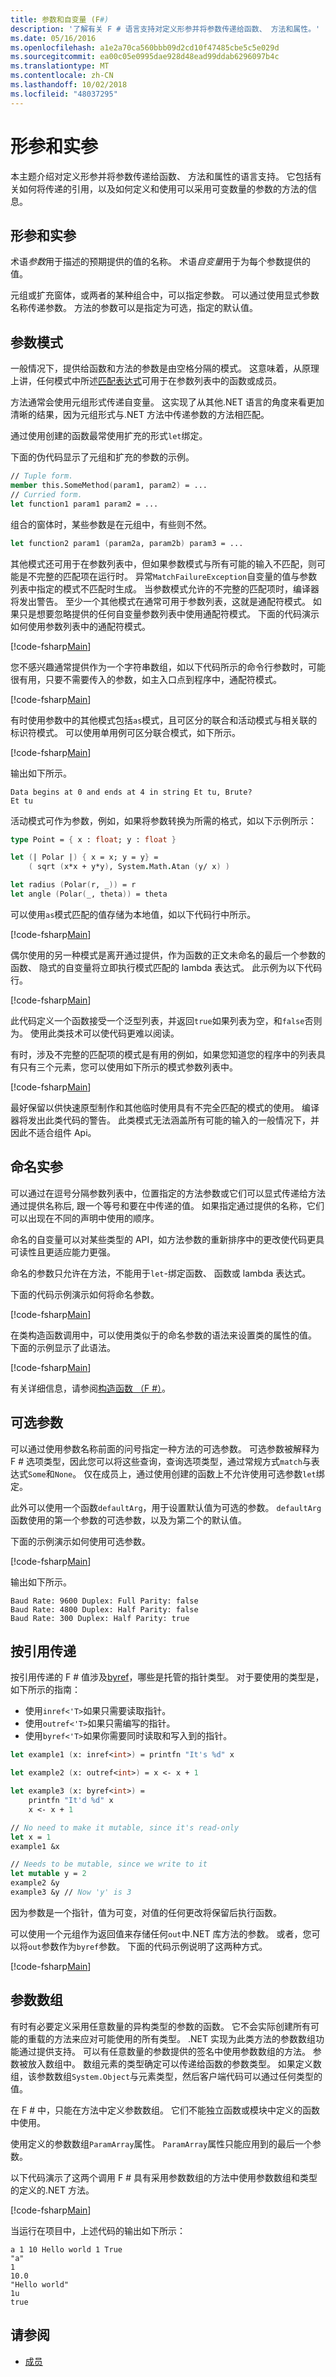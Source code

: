 ```yaml
---
title: 参数和自变量 (F#)
description: '了解有关 F # 语言支持对定义形参并将参数传递给函数、 方法和属性。'
ms.date: 05/16/2016
ms.openlocfilehash: a1e2a70ca560bbb09d2cd10f47485cbe5c5e029d
ms.sourcegitcommit: ea00c05e0995dae928d48ead99ddab6296097b4c
ms.translationtype: MT
ms.contentlocale: zh-CN
ms.lasthandoff: 10/02/2018
ms.locfileid: "48037295"
---
```

# <a name="parameters-and-arguments"></a>形参和实参

本主题介绍对定义形参并将参数传递给函数、 方法和属性的语言支持。 它包括有关如何将传递的引用，以及如何定义和使用可以采用可变数量的参数的方法的信息。

## <a name="parameters-and-arguments"></a>形参和实参

术语*参数*用于描述的预期提供的值的名称。 术语*自变量*用于为每个参数提供的值。

元组或扩充窗体，或两者的某种组合中，可以指定参数。 可以通过使用显式参数名称传递参数。 方法的参数可以是指定为可选，指定的默认值。

## <a name="parameter-patterns"></a>参数模式

一般情况下，提供给函数和方法的参数是由空格分隔的模式。 这意味着，从原理上讲，任何模式中所述[匹配表达式](match-expressions.md)可用于在参数列表中的函数或成员。

方法通常会使用元组形式传递自变量。 这实现了从其他.NET 语言的角度来看更加清晰的结果，因为元组形式与.NET 方法中传递参数的方法相匹配。

通过使用创建的函数最常使用扩充的形式`let`绑定。

下面的伪代码显示了元组和扩充的参数的示例。

```fsharp
// Tuple form.
member this.SomeMethod(param1, param2) = ...
// Curried form.
let function1 param1 param2 = ...
```

组合的窗体时，某些参数是在元组中，有些则不然。

```fsharp
let function2 param1 (param2a, param2b) param3 = ...
```

其他模式还可用于在参数列表中，但如果参数模式与所有可能的输入不匹配，则可能是不完整的匹配项在运行时。 异常`MatchFailureException`自变量的值与参数列表中指定的模式不匹配时生成。 当参数模式允许的不完整的匹配项时，编译器将发出警告。 至少一个其他模式在通常可用于参数列表，这就是通配符模式。 如果只是想要忽略提供的任何自变量参数列表中使用通配符模式。 下面的代码演示如何使用参数列表中的通配符模式。

[!code-fsharp[Main](../../../samples/snippets/fsharp/parameters-and-arguments-1/snippet3801.fs)]

您不感兴趣通常提供作为一个字符串数组，如以下代码所示的命令行参数时，可能很有用，只要不需要传入的参数，如主入口点到程序中，通配符模式。

[!code-fsharp[Main](../../../samples/snippets/fsharp/parameters-and-arguments-1/snippet3802.fs)]

有时使用参数中的其他模式包括`as`模式，且可区分的联合和活动模式与相关联的标识符模式。 可以使用单用例可区分联合模式，如下所示。

[!code-fsharp[Main](../../../samples/snippets/fsharp/parameters-and-arguments-1/snippet3803.fs)]

输出如下所示。

```
Data begins at 0 and ends at 4 in string Et tu, Brute?
Et tu
```

活动模式可作为参数，例如，如果将参数转换为所需的格式，如以下示例所示：

```fsharp
type Point = { x : float; y : float }

let (| Polar |) { x = x; y = y} =
    ( sqrt (x*x + y*y), System.Math.Atan (y/ x) )

let radius (Polar(r, _)) = r
let angle (Polar(_, theta)) = theta
```

可以使用`as`模式匹配的值存储为本地值，如以下代码行中所示。

[!code-fsharp[Main](../../../samples/snippets/fsharp/parameters-and-arguments-1/snippet3805.fs)]

偶尔使用的另一种模式是离开通过提供，作为函数的正文未命名的最后一个参数的函数、 隐式的自变量将立即执行模式匹配的 lambda 表达式。 此示例为以下代码行。

[!code-fsharp[Main](../../../samples/snippets/fsharp/parameters-and-arguments-1/snippet3804.fs)]

此代码定义一个函数接受一个泛型列表，并返回`true`如果列表为空，和`false`否则为。 使用此类技术可以使代码更难以阅读。

有时，涉及不完整的匹配项的模式是有用的例如，如果您知道您的程序中的列表具有只有三个元素，您可以使用如下所示的模式参数列表中。

[!code-fsharp[Main](../../../samples/snippets/fsharp/parameters-and-arguments-1/snippet3806.fs)]

最好保留以供快速原型制作和其他临时使用具有不完全匹配的模式的使用。 编译器将发出此类代码的警告。 此类模式无法涵盖所有可能的输入的一般情况下，并因此不适合组件 Api。

## <a name="named-arguments"></a>命名实参

可以通过在逗号分隔参数列表中，位置指定的方法参数或它们可以显式传递给方法通过提供名称后, 跟一个等号和要在中传递的值。 如果指定通过提供的名称，它们可以出现在不同的声明中使用的顺序。

命名的自变量可以对某些类型的 API，如方法参数的重新排序中的更改使代码更具可读性且更适应能力更强。

命名的参数只允许在方法，不能用于`let`-绑定函数、 函数或 lambda 表达式。

下面的代码示例演示如何将命名参数。

[!code-fsharp[Main](../../../samples/snippets/fsharp/parameters-and-arguments-1/snippet3807.fs)]

在类构造函数调用中，可以使用类似于的命名参数的语法来设置类的属性的值。 下面的示例显示了此语法。

[!code-fsharp[Main](../../../samples/snippets/fsharp/lang-ref-2/snippet3506.fs)]

有关详细信息，请参阅[构造函数 （F #）](https://msdn.microsoft.com/library/2cd0ed07-d214-4125-8317-4f288af99f05)。

## <a name="optional-parameters"></a>可选参数

可以通过使用参数名称前面的问号指定一种方法的可选参数。 可选参数被解释为 F # 选项类型，因此您可以将这些查询，查询选项类型，通过常规方式`match`与表达式`Some`和`None`。 仅在成员上，通过使用创建的函数上不允许使用可选参数`let`绑定。

此外可以使用一个函数`defaultArg`，用于设置默认值为可选的参数。 `defaultArg`函数使用的第一个参数的可选参数，以及为第二个的默认值。

下面的示例演示如何使用可选参数。

[!code-fsharp[Main](../../../samples/snippets/fsharp/parameters-and-arguments-1/snippet3808.fs)]

输出如下所示。

```
Baud Rate: 9600 Duplex: Full Parity: false
Baud Rate: 4800 Duplex: Half Parity: false
Baud Rate: 300 Duplex: Half Parity: true
```

## <a name="passing-by-reference"></a>按引用传递

按引用传递的 F # 值涉及[byref](byrefs.md)，哪些是托管的指针类型。 对于要使用的类型是，如下所示的指南：

* 使用`inref<'T>`如果只需要读取指针。
* 使用`outref<'T>`如果只需编写的指针。
* 使用`byref<'T>`如果你需要同时读取和写入到的指针。

```fsharp
let example1 (x: inref<int>) = printfn "It's %d" x

let example2 (x: outref<int>) = x <- x + 1

let example3 (x: byref<int>) =
    printfn "It'd %d" x
    x <- x + 1

// No need to make it mutable, since it's read-only
let x = 1
example1 &x

// Needs to be mutable, since we write to it
let mutable y = 2
example2 &y
example3 &y // Now 'y' is 3
```

因为参数是一个指针，值为可变，对值的任何更改将保留后执行函数。

可以使用一个元组作为返回值来存储任何`out`中.NET 库方法的参数。 或者，您可以将`out`参数作为`byref`参数。 下面的代码示例说明了这两种方式。

[!code-fsharp[Main](../../../samples/snippets/fsharp/parameters-and-arguments-1/snippet3810.fs)]

## <a name="parameter-arrays"></a>参数数组

有时有必要定义采用任意数量的异构类型的参数的函数。 它不会实际创建所有可能的重载的方法来应对可能使用的所有类型。 .NET 实现为此类方法的参数数组功能通过提供支持。 可以有任意数量的参数提供的签名中使用参数数组的方法。 参数被放入数组中。 数组元素的类型确定可以传递给函数的参数类型。 如果定义数组，该参数数组`System.Object`与元素类型，然后客户端代码可以通过任何类型的值。

在 F # 中，只能在方法中定义参数数组。 它们不能独立函数或模块中定义的函数中使用。

使用定义的参数数组`ParamArray`属性。 `ParamArray`属性只能应用到的最后一个参数。

以下代码演示了这两个调用 F # 具有采用参数数组的方法中使用参数数组和类型的定义的.NET 方法。

[!code-fsharp[Main](../../../samples/snippets/fsharp/parameters-and-arguments-2/snippet3811.fs)]

当运行在项目中，上述代码的输出如下所示：

```console
a 1 10 Hello world 1 True
"a"
1
10.0
"Hello world"
1u
true
```

## <a name="see-also"></a>请参阅

- [成员](members/index.md)
